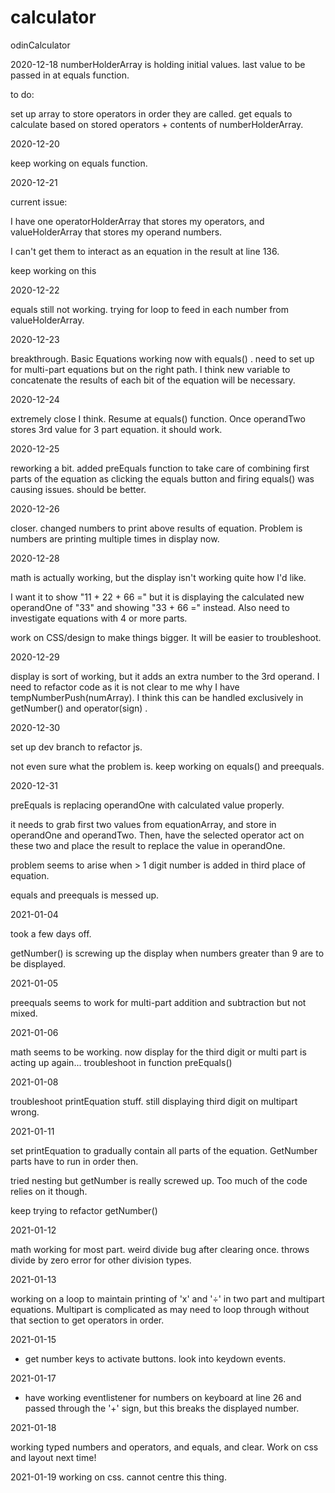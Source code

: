 # calculator
odinCalculator


2020-12-18
numberHolderArray is holding initial values. last value to be passed in at equals function.

to do:

set up array to store operators in order they are called.
get equals to calculate based on stored operators + contents of numberHolderArray.

2020-12-20

keep working on equals function. 

2020-12-21

current issue: 

I have one operatorHolderArray that stores my operators, and valueHolderArray that stores my operand numbers.

I can't get them to interact as an equation in the result at line 136.  

keep working on this

2020-12-22

equals still not working. trying for loop to feed in each number from valueHolderArray. 

2020-12-23

breakthrough. Basic Equations working now with equals() . need to set up for multi-part equations but on the right path. I think new variable to concatenate the results of each bit of the equation will be necessary. 

2020-12-24 

extremely close I think. Resume at equals() function. Once operandTwo stores 3rd value for 3 part equation. it should work.

2020-12-25

reworking a bit. added preEquals function to take care of combining first parts of the equation as clicking the equals button and firing equals() was causing issues. should be better. 

2020-12-26

closer. changed numbers to print above results of equation. Problem is numbers are printing multiple times in display now. 

2020-12-28

math is actually working, but the display isn't working quite how I'd like.

I want it to show "11 + 22 + 66 =" but it is displaying the calculated new operandOne of "33" and showing "33 + 66 =" instead. Also need to investigate equations with 4 or more parts. 

work on CSS/design to make things bigger. It will be easier to troubleshoot.

2020-12-29

display is sort of working, but it adds an extra number to the 3rd operand. I need to refactor code as it is not clear to me why I have tempNumberPush(numArray). I think this can be handled exclusively in getNumber() and operator(sign) .

2020-12-30

set up dev branch to refactor js. 

not even sure what the problem is. keep working on equals() and preequals. 

2020-12-31

preEquals is  replacing operandOne with calculated value properly.

it needs to grab first two values from equationArray, and store in operandOne and operandTwo. Then, have the selected operator act on
these two and place the result to replace the value in operandOne.

problem seems to arise when > 1 digit number is added in third place of equation.   

equals and preequals is messed up. 

2021-01-04

took a few days off. 

getNumber() is screwing up the display when numbers greater than 9 are to be displayed. 

2021-01-05

preequals seems to work for multi-part addition and subtraction but not mixed. 

2021-01-06

math seems to be working. now display for the third digit or multi part is acting up again... troubleshoot in function preEquals()

2021-01-08 

troubleshoot printEquation stuff. still displaying third digit on multipart wrong. 

2021-01-11 

set printEquation to gradually contain all parts of the equation. GetNumber parts have to run in order then.

tried nesting but getNumber is really screwed up. Too much of the code relies on it though. 

keep trying to refactor getNumber()

2021-01-12

math working for most part. weird divide bug after clearing once. throws divide by zero error for other division types. 

2021-01-13

working on a loop to maintain printing of 'x' and '÷' in two part and multipart equations. Multipart is complicated as may need to loop through without that section to get operators in order. 

2021-01-15

- get number keys to activate buttons. look into keydown events.

2021-01-17

- have working eventlistener for numbers on keyboard at line 26 and passed through the '+' sign, 
but this breaks the displayed number. 

2021-01-18

working typed numbers and operators, and equals, and clear. Work on css and layout next time!

2021-01-19
working on css. cannot centre this thing. 